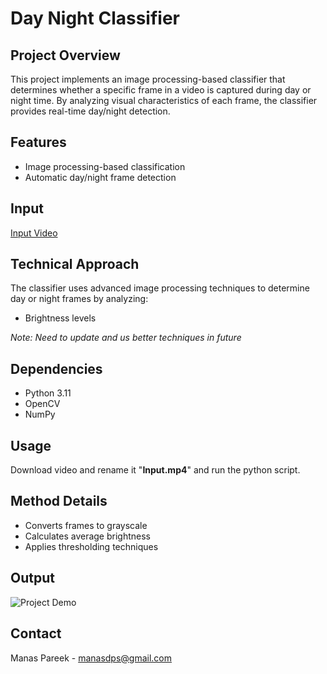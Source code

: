 # Day Night Classifier

## Project Overview
This project implements an image processing-based classifier that determines whether a specific frame in a video is captured during day or night time. By analyzing visual characteristics of each frame, the classifier provides real-time day/night detection.

## Features
- Image processing-based classification
- Automatic day/night frame detection

## Input
[Input Video](https://www.youtube.com/watch?v=x1Os8NcSrbI&t=1s)

## Technical Approach
The classifier uses advanced image processing techniques to determine day or night frames by analyzing:
- Brightness levels

*Note: Need to update and us better techniques in future*

## Dependencies
- Python 3.11
- OpenCV
- NumPy

## Usage
Download video and rename it "**Input.mp4**" and run the python script.

## Method Details
- Converts frames to grayscale
- Calculates average brightness
- Applies thresholding techniques

## Output
![Project Demo](output_4x.gif)

## Contact
Manas Pareek - manasdps@gmail.com
